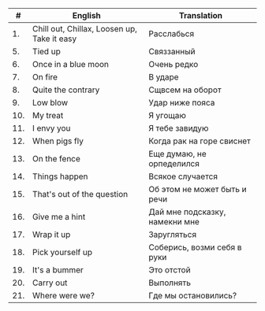| # | English | Translation |
|---|---|---|
| 1. | Chill out, Chillax, Loosen up, Take it easy | Расслабься |
| 5. | Tied up | Связзанный |
| 6. | Once in a blue moon | Очень редко |
| 7. | On fire | В ударе |
| 8. | Quite the contrary | Сщвсем на оборот |
| 9. | Low blow | Удар ниже пояса |
| 10. | My treat | Я угощаю |
| 11. | I envy you | Я тебе завидую |
| 12. | When pigs fly | Когда рак на горе свиснет |
| 13. | On the fence | Еще думаю, не орпеделился |
| 14. | Things happen | Всякое случается |
| 15. | That's out of the question | Об этом не может быть и речи |
| 16. | Give me a hint | Дай мне подсказку, намекни мне |
| 17. | Wrap it up | Заругляться |
| 18. | Pick yourself up | Соберись, возми себя в руки |
| 19. | It's a bummer | Это отстой |
| 20. | Carry out | Выполнять |
| 21. | Where were we? | Где мы остановились? |
